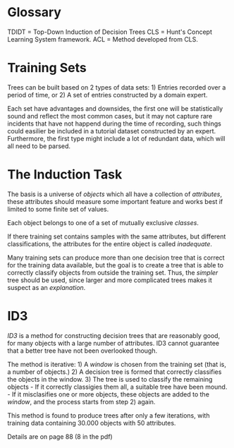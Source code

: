 # Glossary
TDIDT = Top-Down Induction of Decision Trees
CLS = Hunt's Concept Learning System framework.
ACL = Method developed from CLS.


# Training Sets

Trees can be built based on 2 types of data sets:
    1) Entries recorded over a period of time, or
    2) A set of entries constructed by a domain expert.

Each set have advantages and downsides, the first one will be statistically
sound and reflect the most common cases, but it may not capture rare incidents
that have not happend during the time of recording, such things could easilier
be included in a tutorial dataset constructed by an expert. Furthermore, the
first type might include a lot of redundant data, which will all need to be
parsed.


# The Induction Task

The basis is a universe of *objects* which all have a collection of
*attributes*, these attributes should measure some important feature and works
best if limited to some finite set of values.

Each object belongs to one of a set of mutually exclusive *classes*.

If there training set contains samples with the same attributes, but different
classifications, the attributes for the entire object is called *inadequate*.

Many training sets can produce more than one decision tree that is correct for
the training data available, but the goal is to create a tree that is able to
correctly classify objects from outside the training set. Thus, the *simpler*
tree should be used, since larger and more complicated trees makes it suspect as
an *explanation*.


# ID3

*ID3* is a method for constructing decision trees that are reasonably good, for
many objects with a large number of attributes. ID3 cannot guarantee that a
better tree have not been overlooked though.

The method is iterative:
    1) A *window* is chosen from the training set (that is, a number of
       objects.)
    2) A decision tree is formed that correctly classifies the objects in the
       window.
    3) The tree is used to classify the remaining objects
        - If it correctly classigies them all, a suitable tree have been mound.
        - If it misclasifies one or more objects, these objects are added to the
          *window*, and the process starts from step 2) again.

This method is found to produce trees after only a few iterations, with training
data containing 30.000 objects with 50 attributes.

Details are on page 88 (8 in the pdf)